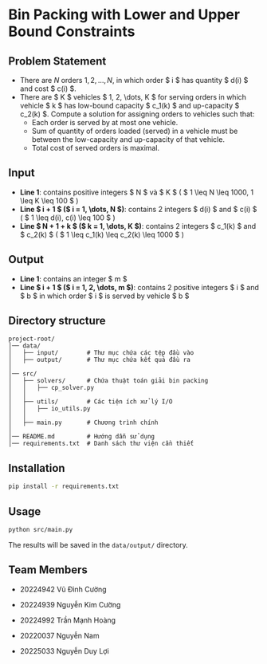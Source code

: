 # Bin Packing with Lower and Upper Bound Constraints
## Problem Statement
- There are $N$ orders $1, 2, \dots, N$, in which order $ i $ has quantity $ d(i) $ and cost $ c(i) $.
- There are $ K $ vehicles $ 1, 2, \dots, K $ for serving orders in which vehicle $ k $ has low-bound capacity $ c_1(k) $ and up-capacity $ c_2(k) $. Compute a solution for assigning orders to vehicles such that:
  - Each order is served by at most one vehicle.
  - Sum of quantity of orders loaded (served) in a vehicle must be between the low-capacity and up-capacity of that vehicle.
  - Total cost of served orders is maximal.
## Input
- **Line 1**: contains positive integers $ N $ và $ K $ ( $ 1 \leq N \leq 1000, 1 \leq K \leq 100 $ )
- **Line $ i + 1 $ ($ i = 1, \dots, N $)**: contains 2 integers $ d(i) $ and $ c(i) $ ( $ 1 \leq d(i), c(i) \leq 100 $ )
- **Line $ N + 1 + k $ ($ k = 1, \dots, K $)**: contains 2 integers $ c_1(k) $ and $ c_2(k) $ ( $ 1 \leq c_1(k) \leq c_2(k) \leq 1000 $ )

## Output
- **Line 1**: contains an integer $ m $
- **Line $ i + 1 $ ($ i = 1, 2, \dots, m $)**: contains 2 positive integers $ i $ and $ b $ in which order $ i $ is served by vehicle $ b $


## Directory structure
```
project-root/
│── data/
│   ├── input/        # Thư mục chứa các tệp đầu vào
│   ├── output/       # Thư mục chứa kết quả đầu ra
│
│── src/
│   ├── solvers/      # Chứa thuật toán giải bin packing
│   │   ├── cp_solver.py
│   │
│   ├── utils/        # Các tiện ích xử lý I/O
│   │   ├── io_utils.py
│   │
│   ├── main.py       # Chương trình chính
│
│── README.md         # Hướng dẫn sử dụng
│── requirements.txt  # Danh sách thư viện cần thiết
```

## Installation

   ```sh
   pip install -r requirements.txt
   ```

## Usage
```sh
python src/main.py
```
The results will be saved in the `data/output/` directory.

## Team Members

- 20224942    Vũ Đình Cường

- 20224939    Nguyễn Kim Cường

- 20224992    Trần Mạnh Hoàng

- 20220037    Nguyễn Nam

- 20225033    Nguyễn Duy Lợi
